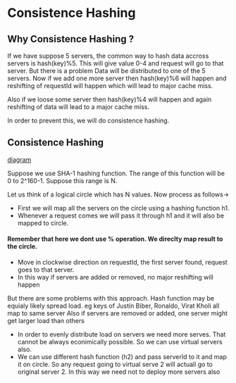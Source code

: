 # Consistence Hashing

## Why Consistence Hashing ?

If we have suppose 5 servers, the common way to hash data accross servers is hash(key)%5. This will give value 0-4 and request will go to that server. But there is a problem
Data will be distributed to one of the 5 servers. Now if we add one more server then hash(key)%6 will happen and reshifting of requestId will happen 
which will lead to major cache miss. 

Also if we loose some server then hash(key)%4 will happen and again reshifting of data will lead to a major cache miss.


In order to prevent this, we will do consistence hashing.

## Consistence Hashing

[diagram](https://viewer.diagrams.net/?tags=%7B%7D&highlight=0000ff&edit=_blank&layers=1&nav=1&title=consistence_hashing_distributed_cache.drawio.png#R1ZdNc5swEIZ%2FDcfMgASEXGO7yaWdTphxzzJajCYyorIccH99RS3Mh%2ByGdrA9PiG9u%2Fp6dmclHDzbVC%2BSFNlXQYE7yKWVg%2BcOQp6Pff2plf1BiVB0ENaSUePUCjH7BUZ0jbpjFLY9RyUEV6zoi4nIc0hUTyNSirLvlgreX7Uga7CEOCHcVn8wqjJzisBt9Vdg66xZ2XONZUMaZyNsM0JF2ZHwwsEzKYQ6tDbVDHgNr%2BFyGPfljPW4MQm5GjPg29MboYs5X86j73u6LMVD%2FPFgZvkgfGcObDar9g0BPYuGrTvPZcYUxAVJakup4621TG247nm6SbbFIQIpq0Av%2BpwyzmeCC6m1XOT1FPammx2AVFB1JHOIFxAbUHKvXYwVRQaoySivAVy28UG%2B0bJObI4iMTmxPs7dYtMNQ%2B4fKGKLYgxSn0hrnsVTil1Oaz5z93OmXYQOwpRAlCZa3yop3qFjCZMIVuk0hP1wQNi3CZ8CjC%2FF1z%2FP187XO%2BDr9%2FlifGO%2BwXm%2B%2BA75okH%2BIvfGfB8tvksm1Y7UAy%2BVyQFE1D9FOkIrHIbTkA7cAWlvHOmLVeKnMaQnrslXIY29z2%2B9q5Ju9tN7OoRc1SAKkuv2um6fwI8bP71u1%2FUOozJ8i6DHcVEJLhYV%2B0H3Bj93sFWTV5g0TVFyspbTcBUGU%2BX98K689VvEQ38hPO1teSXCw%2Ff0rW9Lz35Ot4Snrd3XIWzdkiOrxH8Q1t32j%2FKPrfNfjhe%2FAQ%3D%3D)

Suppose we use SHA-1 hashing function. The range of this function will be 0 to 2^160-1. Suppose this range is N. 

Let us think of a logical circle which has N values. Now process as follows->

- First we will map all the servers on the circle using a hashing function h1.
- Whenever a request comes we will pass it through h1 and it will also be mapped to circle.
#### Remember that here we dont use % operation. We direclty map result to the circle.
- Move in clockwise direction on requestId, the first server found, request goes to that server.
- In this way if servers are added or removed, no major reshifting will happen


But there are some problems with this approach. Hash function may be equialy likely spread load. eg keys of Justin Biber, Ronaldo, Virat Kholi all map to same server
Also if servers are removed or added, one server might get larger load than others

- In order to evenly distribute load on servers we need more serves. That cannot be always econimically possible. So we can use virtual servers also.
- We can use different hash function (h2) and pass serverId to it and map it on circle. So any request going to virtual serve 2 will actuall go to original server 2. In this way we need not to deploy more servers also
